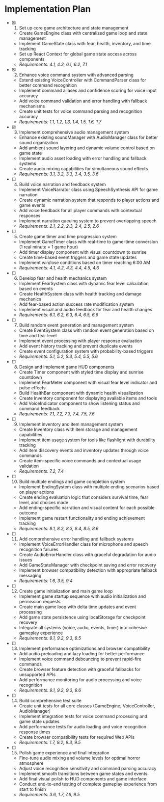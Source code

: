 # Implementation Plan

- [x] 1. Set up core game architecture and state management





  - Create GameEngine class with centralized game loop and state management
  - Implement GameState class with fear, health, inventory, and time tracking
  - Set up React Context for global game state access across components
  - _Requirements: 4.1, 4.2, 6.1, 6.2, 7.1_

- [x] 2. Enhance voice command system with advanced parsing





  - Extend existing VoiceController with CommandParser class for better command recognition
  - Implement command aliases and confidence scoring for voice input accuracy
  - Add voice command validation and error handling with fallback mechanisms
  - Create unit tests for voice command parsing and recognition accuracy
  - _Requirements: 1.1, 1.2, 1.3, 1.4, 1.5, 1.6, 1.7_

- [x] 3. Implement comprehensive audio management system





  - Enhance existing soundManager with AudioManager class for better sound organization
  - Add ambient sound layering and dynamic volume control based on game state
  - Implement audio asset loading with error handling and fallback systems
  - Create audio mixing capabilities for simultaneous sound effects
  - _Requirements: 3.1, 3.2, 3.3, 3.4, 3.5, 3.6_

- [ ] 4. Build voice narration and feedback system
  - Implement VoiceNarrator class using SpeechSynthesis API for game narration
  - Create dynamic narration system that responds to player actions and game events
  - Add voice feedback for all player commands with contextual responses
  - Implement narration queuing system to prevent overlapping speech
  - _Requirements: 2.1, 2.2, 2.3, 2.4, 2.5, 2.6_

- [ ] 5. Create game timer and time progression system
  - Implement GameTimer class with real-time to game-time conversion (1 real minute = 1 game hour)
  - Add timer display component with visual countdown to sunrise
  - Create time-based event triggers and game state updates
  - Implement win/lose conditions based on timer reaching 6:00 AM
  - _Requirements: 4.1, 4.2, 4.3, 4.4, 4.5, 4.6_

- [ ] 6. Develop fear and health mechanics system
  - Implement FearSystem class with dynamic fear level calculation based on events
  - Create HealthSystem class with health tracking and damage mechanics
  - Add fear-based action success rate modification system
  - Implement visual and audio feedback for fear and health changes
  - _Requirements: 6.1, 6.2, 6.3, 6.4, 6.5, 6.6_

- [ ] 7. Build random event generation and management system
  - Create EventSystem class with random event generation based on time and fear level
  - Implement event processing with player response evaluation
  - Add event history tracking and prevent duplicate events
  - Create event configuration system with probability-based triggers
  - _Requirements: 5.1, 5.2, 5.3, 5.4, 5.5, 5.6_

- [ ] 8. Design and implement game HUD components
  - Create Timer component with styled time display and sunrise countdown
  - Implement FearMeter component with visual fear level indicator and pulse effects
  - Build HealthBar component with dynamic health visualization
  - Create Inventory component for displaying available items and tools
  - Add VoiceIndicator component to show listening status and command feedback
  - _Requirements: 7.1, 7.2, 7.3, 7.4, 7.5, 7.6_

- [ ] 9. Implement inventory and item management system
  - Create Inventory class with item storage and management capabilities
  - Implement item usage system for tools like flashlight with durability tracking
  - Add item discovery events and inventory updates through voice commands
  - Create item-specific voice commands and contextual usage validation
  - _Requirements: 7.2, 7.4_

- [ ] 10. Build multiple endings and game completion system
  - Implement EndingSystem class with multiple ending scenarios based on player actions
  - Create ending evaluation logic that considers survival time, fear level, and choices made
  - Add ending-specific narration and visual content for each possible outcome
  - Implement game restart functionality and ending achievement tracking
  - _Requirements: 8.1, 8.2, 8.3, 8.4, 8.5, 8.6_

- [ ] 11. Add comprehensive error handling and fallback systems
  - Implement VoiceErrorHandler class for microphone and speech recognition failures
  - Create AudioErrorHandler class with graceful degradation for audio issues
  - Add GameStateManager with checkpoint saving and error recovery
  - Implement browser compatibility detection with appropriate fallback messaging
  - _Requirements: 1.6, 3.5, 9.4_

- [ ] 12. Create game initialization and main game loop
  - Implement game startup sequence with audio initialization and permission requests
  - Create main game loop with delta time updates and event processing
  - Add game state persistence using localStorage for checkpoint recovery
  - Integrate all systems (voice, audio, events, timer) into cohesive gameplay experience
  - _Requirements: 9.1, 9.2, 9.3, 9.5_

- [ ] 13. Implement performance optimizations and browser compatibility
  - Add audio preloading and lazy loading for better performance
  - Implement voice command debouncing to prevent rapid-fire commands
  - Create browser feature detection with graceful fallbacks for unsupported APIs
  - Add performance monitoring for audio processing and voice recognition
  - _Requirements: 9.1, 9.2, 9.3, 9.6_

- [ ] 14. Build comprehensive test suite
  - Create unit tests for all core classes (GameEngine, VoiceController, AudioManager)
  - Implement integration tests for voice command processing and game state updates
  - Add performance tests for audio loading and voice recognition response times
  - Create browser compatibility tests for required Web APIs
  - _Requirements: 1.7, 9.2, 9.3, 9.5_

- [ ] 15. Polish game experience and final integration
  - Fine-tune audio mixing and volume levels for optimal horror atmosphere
  - Adjust voice recognition sensitivity and command parsing accuracy
  - Implement smooth transitions between game states and events
  - Add final visual polish to HUD components and game interface
  - Conduct end-to-end testing of complete gameplay experience from start to finish
  - _Requirements: 3.6, 1.7, 7.6, 9.5_